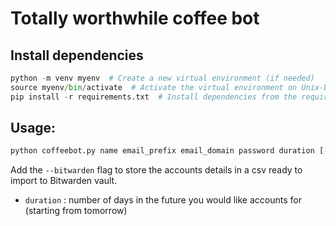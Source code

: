 # Totally worthwhile coffee bot

## Install dependencies
```python
python -m venv myenv  # Create a new virtual environment (if needed)
source myenv/bin/activate  # Activate the virtual environment on Unix-based systems
pip install -r requirements.txt  # Install dependencies from the requirements file
```

## Usage:
```python
python coffeebot.py name email_prefix email_domain password duration [--bitwarden]
```
Add the `--bitwarden` flag to store the accounts details in a csv ready to import to Bitwarden vault.
- `duration` : number of days in the future you would like accounts for (starting from tomorrow)
